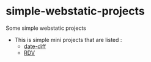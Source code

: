 # simple-webstatic-projects
Some simple webstatic projects 


* This is simple mini projects that are listed : 
    * [date-diff](date-difference/index.html)
    * [RDV](RDV-listing_date-suivi-rendez-vous/index.html)

